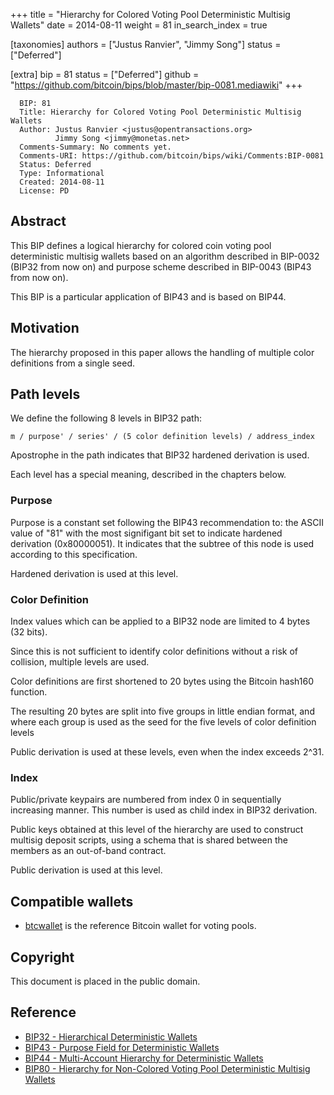+++
title = "Hierarchy for Colored Voting Pool Deterministic Multisig Wallets"
date = 2014-08-11
weight = 81
in_search_index = true

[taxonomies]
authors = ["Justus Ranvier", "Jimmy Song"]
status = ["Deferred"]

[extra]
bip = 81
status = ["Deferred"]
github = "https://github.com/bitcoin/bips/blob/master/bip-0081.mediawiki"
+++

``` 
  BIP: 81
  Title: Hierarchy for Colored Voting Pool Deterministic Multisig Wallets
  Author: Justus Ranvier <justus@opentransactions.org>
          Jimmy Song <jimmy@monetas.net>
  Comments-Summary: No comments yet.
  Comments-URI: https://github.com/bitcoin/bips/wiki/Comments:BIP-0081
  Status: Deferred
  Type: Informational
  Created: 2014-08-11
  License: PD
```

## Abstract

This BIP defines a logical hierarchy for colored coin voting pool
deterministic multisig wallets based on an algorithm described in
BIP-0032 (BIP32 from now on) and purpose scheme described in BIP-0043
(BIP43 from now on).

This BIP is a particular application of BIP43 and is based on BIP44.

## Motivation

The hierarchy proposed in this paper allows the handling of multiple
color definitions from a single seed.

## Path levels

We define the following 8 levels in BIP32 path:

    m / purpose' / series' / (5 color definition levels) / address_index

Apostrophe in the path indicates that BIP32 hardened derivation is used.

Each level has a special meaning, described in the chapters below.

### Purpose

Purpose is a constant set following the BIP43 recommendation to: the
ASCII value of "81" with the most signifigant bit set to indicate
hardened derivation (0x80000051). It indicates that the subtree of this
node is used according to this specification.

Hardened derivation is used at this level.

### Color Definition

Index values which can be applied to a BIP32 node are limited to 4 bytes
(32 bits).

Since this is not sufficient to identify color definitions without a
risk of collision, multiple levels are used.

Color definitions are first shortened to 20 bytes using the Bitcoin
hash160 function.

The resulting 20 bytes are split into five groups in little endian
format, and where each group is used as the seed for the five levels of
color definition levels

Public derivation is used at these levels, even when the index exceeds
2^31.

### Index

Public/private keypairs are numbered from index 0 in sequentially
increasing manner. This number is used as child index in BIP32
derivation.

Public keys obtained at this level of the hierarchy are used to
construct multisig deposit scripts, using a schema that is shared
between the members as an out-of-band contract.

Public derivation is used at this level.

## Compatible wallets

  - [btcwallet](https://github.com/btcsuite/btcwallet "wikilink") is the
    reference Bitcoin wallet for voting pools.

## Copyright

This document is placed in the public domain.

## Reference

  - [BIP32 - Hierarchical Deterministic
    Wallets](bip-0032.mediawiki "wikilink")
  - [BIP43 - Purpose Field for Deterministic
    Wallets](bip-0043.mediawiki "wikilink")
  - [BIP44 - Multi-Account Hierarchy for Deterministic
    Wallets](bip-0044.mediawiki "wikilink")
  - [BIP80 - Hierarchy for Non-Colored Voting Pool Deterministic
    Multisig Wallets](bip-0080.mediawiki "wikilink")
